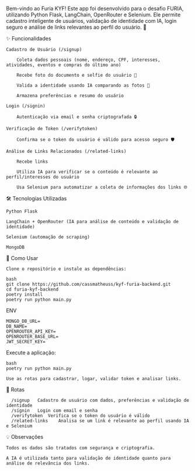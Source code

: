Bem-vindo ao Furia KYF! Este app foi desenvolvido para o desafio FURIA, utilizando Python Flask, LangChain, OpenRouter e Selenium. Ele permite cadastro inteligente de usuários, validação de identidade com IA, login seguro e análise de links relevantes ao perfil do usuário. 🚀

✨ Funcionalidades

    Cadastro de Usuário (/signup)

        Coleta dados pessoais (nome, endereço, CPF, interesses, atividades, eventos e compras do último ano)

        Recebe foto do documento e selfie do usuário 📸

        Valida a identidade usando IA comparando as fotos 🤖

        Armazena preferências e resumo do usuário

    Login (/signin)

        Autenticação via email e senha criptografada 🔒

    Verificação de Token (/verifytoken)

        Confirma se o token do usuário é válido para acesso seguro 🛡️

    Análise de Links Relacionados (/related-links)

        Recebe links

        Utiliza IA para verificar se o conteúdo é relevante ao perfil/interesses do usuário

        Usa Selenium para automatizar a coleta de informações dos links 🌐

🛠️ Tecnologias Utilizadas

    Python Flask

    LangChain + OpenRouter (IA para análise de conteúdo e validação de identidade)

    Selenium (automação de scraping)

    MongoDB

🚦 Como Usar

    Clone o repositório e instale as dependências:

    bash
    git clone https://github.com/cassmatheuss/kyf-furia-backend.git
    cd furia-kyf-backend
    poetry install
    poetry run python main.py

ENV

    MONGO_DB_URL=
    DB_NAME=
    OPENROUTER_API_KEY=
    OPENROUTER_BASE_URL=
    JWT_SECRET_KEY=

Execute a aplicação:

    bash
    poetry run python main.py

    Use as rotas para cadastrar, logar, validar token e analisar links.

📲 Rotas
```
  /signup	Cadastro de usuário com dados, preferências e validação de identidade
  /signin	Login com email e senha
  /verifytoken	Verifica se o token do usuário é válido
  /related-links	Analisa se um link é relevante ao perfil usando IA e Selenium
```

💡 Observações
```
Todos os dados são tratados com segurança e criptografia.

A IA é utilizada tanto para validação de identidade quanto para análise de relevância dos links.
```
